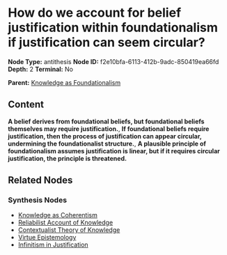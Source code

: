# How do we account for belief justification within foundationalism if justification can seem circular?

**Node Type:** antithesis
**Node ID:** f2e10bfa-6113-412b-9adc-850419ea66fd
**Depth:** 2
**Terminal:** No

**Parent:** [Knowledge as Foundationalism](knowledge-as-foundationalism-thesis-025d3817-5b61-4fc3-a2ef-7f3fb1b6afd0.md)

## Content

**A belief derives from foundational beliefs, but foundational beliefs themselves may require justification.**, **If foundational beliefs require justification, then the process of justification can appear circular, undermining the foundationalist structure.**, **A plausible principle of foundationalism assumes justification is linear, but if it requires circular justification, the principle is threatened.**

## Related Nodes

### Synthesis Nodes

- [Knowledge as Coherentism](knowledge-as-coherentism-synthesis-f78ef962-88a2-4aef-b3e5-4ff696bfae3c.md)
- [Reliabilist Account of Knowledge](reliabilist-account-of-knowledge-synthesis-9b32c9de-d032-4f4b-bf96-a2fc834ef46a.md)
- [Contextualist Theory of Knowledge](contextualist-theory-of-knowledge-synthesis-03954fc8-96cf-49bf-b00d-e84ee7162896.md)
- [Virtue Epistemology](virtue-epistemology-synthesis-415a57d3-3b09-4562-9503-4927595890b7.md)
- [Infinitism in Justification](infinitism-in-justification-synthesis-22807542-bf97-4d9a-b018-6426561a0d22.md)
